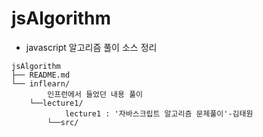 # jsAlgorithm

- javascript 알고리즘 풀이 소스 정리

```
jsAlgorithm
├── README.md
└── inflearn/
		인프런에서 들었던 내용 풀이
	└──lecture1/
			lecture1 : '자바스크립트 알고리즘 문제풀이'-김태원
		└──src/
```
